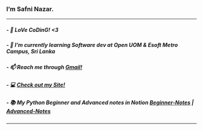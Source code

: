 <h3>I’m Safni Nazar.</h3><hr>

<h5>- 👨‍ LoVe CoDinG! <3</h5>
<h5>- 🌱 I’m currently learning Software dev at Open UOM & Esoft Metro Campus, Sri Lanka</h5>
<h5>- 📫 Reach me through <a href="mailto:shafninasar50@gmail.com">Gmail!</a></h5>
<h5>- 💻 <a href='https://safnisha.mystrikingly.com/'>Check out my Site!</a> </h5>
<h5>- 📚 My Python Beginner and Advanced notes in Notion <a href='https://shafnisha.notion.site/Python-For-Beginners-07c600b75b6c49aea34f083c7b15e4e8'>Beginner-Notes</a> | <a href='https://shafnisha.notion.site/Python-advanced-61ec69ce3aa34d3597fd5410b15b20f3'>Advanced-Notes</a> </h5><hr>
